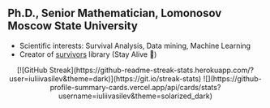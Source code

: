 ## Ph.D., Senior Mathematician, Lomonosov Moscow State University

- Scientific interests: Survival Analysis, Data mining, Machine Learning
- Creator of [survivors](https://github.com/iuliivasilev/dev-survivors) library (Stay Alive 🌟)

<!-- ![Iulii's GitHub stats](https://github-readme-stats.vercel.app/api?username=iuliivasilev&show_icons=true&theme=dark) -->

<p align="center">
    [![GitHub Streak](https://github-readme-streak-stats.herokuapp.com/?user=iuliivasilev&theme=dark)](https://git.io/streak-stats)
    ![](https://github-profile-summary-cards.vercel.app/api/cards/stats?username=iuliivasilev&theme=solarized_dark)
</p>

<!-- [![trophy](https://github-profile-trophy.vercel.app/?username=iuliivasilev)](https://github.com/iuliivasilev/github-profile-trophy) -->

<!--
Links:
1. https://docs.github.com/ru/account-and-profile/setting-up-and-managing-your-github-profile/customizing-your-profile/managing-your-profile-readme#about-your-profile-readme
2. https://habr.com/ru/articles/649363/
-->
